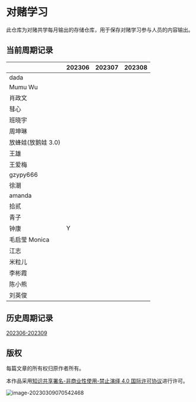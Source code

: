 # 对赌学习

此仓库为对赌共学每月输出的存储仓库，用于保存对赌学习参与人员的内容输出。

## 当前周期记录

|                    | 202306 | 202307 | 202308 |
| ------------------ | ------ | ------ | ------ |
| dada               |        |        |        |
| Mumu Wu            |        |        |        |
| 肖政文             |        |        |        |
| 彗心               |        |        |        |
| 班晓宇             |        |        |        |
| 周坤琳             |        |        |        |
| 放蜂娃(放鹅娃 3.0) |        |        |        |
| 王雄               |        |        |        |
| 王爱梅             |        |        |        |
| gzypy666           |        |        |        |
| 徐潮               |        |        |        |
| amanda             |        |        |        |
| 拾贰               |        |        |        |
| 青子               |        |        |        |
| 钟康               | Y      |        |        |
| 毛启莹 Monica      |        |        |        |
| 江志               |        |        |        |
| 米粒儿             |        |        |        |
| 李彬霞             |        |        |        |
| 陈小熊             |        |        |        |
| 刘英俊             |        |        |        |

## 历史周期记录

[202306-202309](./202306-202309/00.202306-202309.md)

## 版权

每篇文章的所有权归原作者所有。

本作品采用<a rel="license" href="http://creativecommons.org/licenses/by-nc-nd/4.0/">知识共享署名-非商业性使用-禁止演绎 4.0 国际许可协议</a>进行许可。

![image-20230309070542468](README.assets/image-20230309070542468.png)